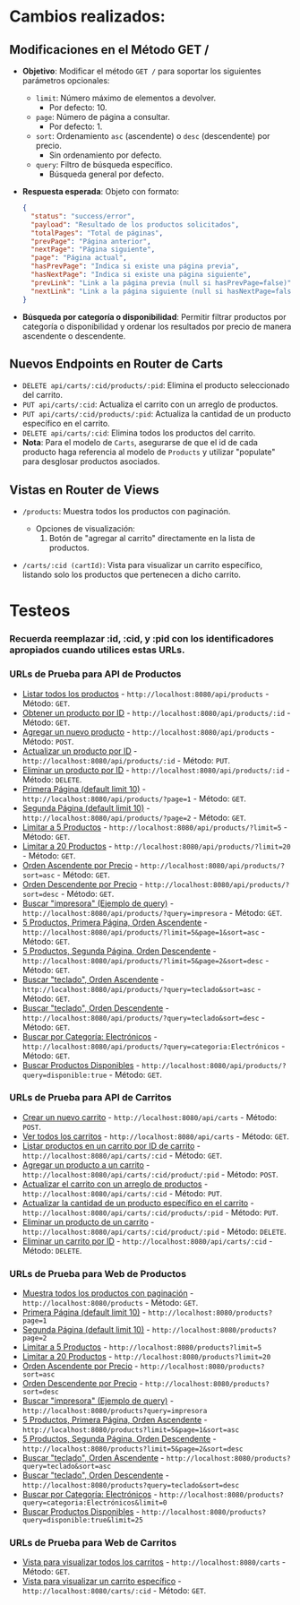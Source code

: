 # Cambios realizados:

## Modificaciones en el Método GET /

- **Objetivo**: Modificar el método `GET /` para soportar los siguientes parámetros opcionales:
  - `limit`: Número máximo de elementos a devolver.
    - Por defecto: 10.
  - `page`: Número de página a consultar.
    - Por defecto: 1.
  - `sort`: Ordenamiento `asc` (ascendente) o `desc` (descendente) por precio.
    - Sin ordenamiento por defecto.
  - `query`: Filtro de búsqueda específico.
    - Búsqueda general por defecto.

- **Respuesta esperada**: Objeto con formato:
  ```json
  {
    "status": "success/error",
    "payload": "Resultado de los productos solicitados",
    "totalPages": "Total de páginas",
    "prevPage": "Página anterior",
    "nextPage": "Página siguiente",
    "page": "Página actual",
    "hasPrevPage": "Indica si existe una página previa",
    "hasNextPage": "Indica si existe una página siguiente",
    "prevLink": "Link a la página previa (null si hasPrevPage=false)",
    "nextLink": "Link a la página siguiente (null si hasNextPage=false)"
  }
  ```

- **Búsqueda por categoría o disponibilidad**: Permitir filtrar productos por categoría o disponibilidad y ordenar los resultados por precio de manera ascendente o descendente.

## Nuevos Endpoints en Router de Carts

- `DELETE api/carts/:cid/products/:pid`: Elimina el producto seleccionado del carrito.
- `PUT api/carts/:cid`: Actualiza el carrito con un arreglo de productos.
- `PUT api/carts/:cid/products/:pid`: Actualiza la cantidad de un producto específico en el carrito.
- `DELETE api/carts/:cid`: Elimina todos los productos del carrito.
- **Nota**: Para el modelo de `Carts`, asegurarse de que el id de cada producto haga referencia al modelo de `Products` y utilizar "populate" para desglosar productos asociados.

## Vistas en Router de Views

- `/products`: Muestra todos los productos con paginación.
  - Opciones de visualización:
    1. Botón de "agregar al carrito" directamente en la lista de productos.

- `/carts/:cid (cartId)`: Vista para visualizar un carrito específico, listando solo los productos que pertenecen a dicho carrito.

#
# Testeos

### Recuerda reemplazar :id, :cid, y :pid con los identificadores apropiados cuando utilices estas URLs.

### URLs de Prueba para API de Productos

- [Listar todos los productos](http://localhost:8080/api/products) - `http://localhost:8080/api/products` - Método: `GET`.
- [Obtener un producto por ID](http://localhost:8080/api/products/:id) - `http://localhost:8080/api/products/:id` - Método: `GET`.
- [Agregar un nuevo producto](http://localhost:8080/api/products) - `http://localhost:8080/api/products` - Método: `POST`.
- [Actualizar un producto por ID](http://localhost:8080/api/products/:id) - `http://localhost:8080/api/products/:id` - Método: `PUT`.
- [Eliminar un producto por ID](http://localhost:8080/api/products/:id) - `http://localhost:8080/api/products/:id` - Método: `DELETE`.
- [Primera Página (default limit 10)](http://localhost:8080/api/products/?page=1) - `http://localhost:8080/api/products/?page=1` - Método: `GET`.
- [Segunda Página (default limit 10)](http://localhost:8080/api/products/?page=2) - `http://localhost:8080/api/products/?page=2` - Método: `GET`.
- [Limitar a 5 Productos](http://localhost:8080/api/products/?limit=5) - `http://localhost:8080/api/products/?limit=5` - Método: `GET`.
- [Limitar a 20 Productos](http://localhost:8080/api/products/?limit=20) - `http://localhost:8080/api/products/?limit=20` - Método: `GET`.
- [Orden Ascendente por Precio](http://localhost:8080/api/products/?sort=asc) - `http://localhost:8080/api/products/?sort=asc` - Método: `GET`.
- [Orden Descendente por Precio](http://localhost:8080/api/products/?sort=desc) - `http://localhost:8080/api/products/?sort=desc` - Método: `GET`.
- [Buscar "impresora" (Ejemplo de query)](http://localhost:8080/api/products/?query=impresora) - `http://localhost:8080/api/products/?query=impresora` - Método: `GET`.
- [5 Productos, Primera Página, Orden Ascendente](http://localhost:8080/api/products/?limit=5&page=1&sort=asc) - `http://localhost:8080/api/products/?limit=5&page=1&sort=asc` - Método: `GET`.
- [5 Productos, Segunda Página, Orden Descendente](http://localhost:8080/api/products/?limit=5&page=2&sort=desc) - `http://localhost:8080/api/products/?limit=5&page=2&sort=desc` - Método: `GET`.
- [Buscar "teclado", Orden Ascendente](http://localhost:8080/api/products/?query=teclado&sort=asc) - `http://localhost:8080/api/products/?query=teclado&sort=asc` - Método: `GET`.
- [Buscar "teclado", Orden Descendente](http://localhost:8080/api/products/?query=teclado&sort=desc) - `http://localhost:8080/api/products/?query=teclado&sort=desc` - Método: `GET`.
- [Buscar por Categoría: Electrónicos](http://localhost:8080/api/products/?query=categoria:Electrónicos) - `http://localhost:8080/api/products/?query=categoria:Electrónicos` - Método: `GET`.
- [Buscar Productos Disponibles](http://localhost:8080/api/products/?query=disponible:true) - `http://localhost:8080/api/products/?query=disponible:true` - Método: `GET`.

### URLs de Prueba para API de Carritos

- [Crear un nuevo carrito](http://localhost:8080/api/carts) - `http://localhost:8080/api/carts` - Método: `POST`.
- [Ver todos los carritos](http://localhost:8080/api/carts) - `http://localhost:8080/api/carts` - Método: `GET`.
- [Listar productos en un carrito por ID de carrito](http://localhost:8080/api/carts/:cid) - `http://localhost:8080/api/carts/:cid` - Método: `GET`.
- [Agregar un producto a un carrito](http://localhost:8080/api/carts/:cid/product/:pid) - `http://localhost:8080/api/carts/:cid/product/:pid` - Método: `POST`.
- [Actualizar el carrito con un arreglo de productos](http://localhost:8080/api/carts/:cid) - `http://localhost:8080/api/carts/:cid` - Método: `PUT`.
- [Actualizar la cantidad de un producto específico en el carrito](http://localhost:8080/api/carts/:cid/product/:pid) - `http://localhost:8080/api/carts/:cid/products/:pid` - Método: `PUT`.
- [Eliminar un producto de un carrito](http://localhost:8080/api/carts/:cid/product/:pid) - `http://localhost:8080/api/carts/:cid/product/:pid` - Método: `DELETE`.
- [Eliminar un carrito por ID](http://localhost:8080/api/carts/:cid) - `http://localhost:8080/api/carts/:cid` - Método: `DELETE`.

### URLs de Prueba para Web de Productos

- [Muestra todos los productos con paginación](http://localhost:8080/products) - `http://localhost:8080/products` - Método: `GET`.
- [Primera Página (default limit 10)](http://localhost:8080/products?page=1) - `http://localhost:8080/products?page=1`
- [Segunda Página (default limit 10)](http://localhost:8080/products?page=2) - `http://localhost:8080/products?page=2`
- [Limitar a 5 Productos](http://localhost:8080/products?limit=5) - `http://localhost:8080/products?limit=5`
- [Limitar a 20 Productos](http://localhost:8080/products?limit=20) - `http://localhost:8080/products?limit=20`
- [Orden Ascendente por Precio](http://localhost:8080/products?sort=asc) - `http://localhost:8080/products?sort=asc`
- [Orden Descendente por Precio](http://localhost:8080/products?sort=desc) - `http://localhost:8080/products?sort=desc`
- [Buscar "impresora" (Ejemplo de query)](http://localhost:8080/products?query=impresora) - `http://localhost:8080/products?query=impresora`
- [5 Productos, Primera Página, Orden Ascendente](http://localhost:8080/products?limit=5&page=1&sort=asc) - `http://localhost:8080/products?limit=5&page=1&sort=asc`
- [5 Productos, Segunda Página, Orden Descendente](http://localhost:8080/products?limit=5&page=2&sort=desc) - `http://localhost:8080/products?limit=5&page=2&sort=desc`
- [Buscar "teclado", Orden Ascendente](http://localhost:8080/products?query=teclado&sort=asc) - `http://localhost:8080/products?query=teclado&sort=asc`
- [Buscar "teclado", Orden Descendente](http://localhost:8080/products?query=teclado&sort=desc) - `http://localhost:8080/products?query=teclado&sort=desc`
- [Buscar por Categoría: Electrónicos](http://localhost:8080/products?query=categoria:Electrónicos&limit=0) - `http://localhost:8080/products?query=categoria:Electrónicos&limit=0`
- [Buscar Productos Disponibles](http://localhost:8080/products?query=disponible:true&limit=25) - `http://localhost:8080/products?query=disponible:true&limit=25`

### URLs de Prueba para Web de Carritos

- [Vista para visualizar todos los carritos](http://localhost:8080/carts) - `http://localhost:8080/carts` - Método: `GET`.
- [Vista para visualizar un carrito específico](http://localhost:8080/carts/:cid) - `http://localhost:8080/carts/:cid` - Método: `GET`.

